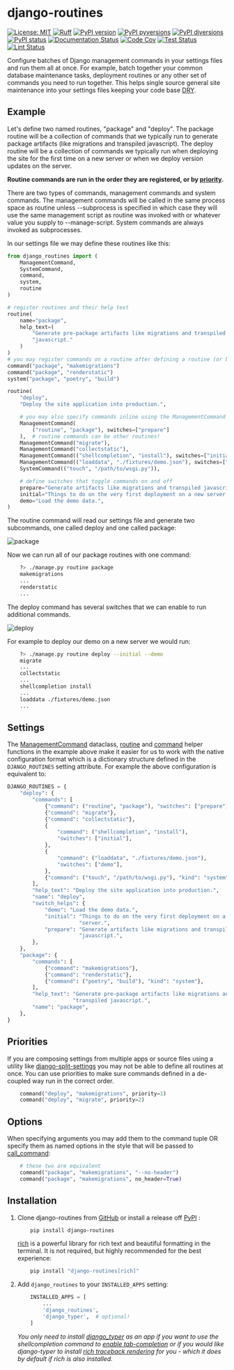 # django-routines


[![License: MIT](https://img.shields.io/badge/License-MIT-blue.svg)](https://opensource.org/licenses/MIT)
[![Ruff](https://img.shields.io/endpoint?url=https://raw.githubusercontent.com/astral-sh/ruff/main/assets/badge/v2.json)](https://github.com/astral-sh/ruff)
[![PyPI version](https://badge.fury.io/py/django-routines.svg)](https://pypi.python.org/pypi/django-routines/)
[![PyPI pyversions](https://img.shields.io/pypi/pyversions/django-routines.svg)](https://pypi.python.org/pypi/django-routines/)
[![PyPI djversions](https://img.shields.io/pypi/djversions/django-routines.svg)](https://pypi.org/project/django-routines/)
[![PyPI status](https://img.shields.io/pypi/status/django-routines.svg)](https://pypi.python.org/pypi/django-routines)
[![Documentation Status](https://readthedocs.org/projects/django-routines/badge/?version=latest)](http://django-routines.readthedocs.io/?badge=latest/)
[![Code Cov](https://codecov.io/gh/bckohan/django-routines/branch/main/graph/badge.svg?token=0IZOKN2DYL)](https://codecov.io/gh/bckohan/django-routines)
[![Test Status](https://github.com/bckohan/django-routines/workflows/test/badge.svg)](https://github.com/bckohan/django-routines/actions/workflows/test.yml)
[![Lint Status](https://github.com/bckohan/django-routines/workflows/lint/badge.svg)](https://github.com/bckohan/django-routines/actions/workflows/lint.yml)


Configure batches of Django management commands in your settings files and run them all at once. For example, batch together your common database maintenance tasks, deployment routines or any other set of commands you need to run together. This helps single source general site maintenance into your settings files keeping your code base [DRY](https://en.wikipedia.org/wiki/Don%27t_repeat_yourself).

## Example

Let's define two named routines, "package" and "deploy". The package routine will be a collection of commands that we typically run to generate package artifacts (like migrations and transpiled javascript). The deploy routine will be a collection of commands we typically run when deploying the site for the first time on a new server or when we deploy version updates on the server.

**Routine commands are run in the order they are registered, or by [priority](#priorities).**

There are two types of commands, management commands and system commands. The management commands will be called in the same process space as routine unless --subprocess is specified in which case they will use the same management script as routine was invoked with or whatever value you supply to --manage-script. System commands are always invoked as subprocesses.

In our settings file we may define these routines like this:

```python
from django_routines import (
    ManagementCommand,
    SystemCommand,
    command,
    system,
    routine
)

# register routines and their help text
routine(
    name="package",
    help_text=(
        "Generate pre-package artifacts like migrations and transpiled "
        "javascript."
    )
)
# you may register commands on a routine after defining a routine (or before!)
command("package", "makemigrations")
command("package", "renderstatic")
system("package", "poetry", "build")

routine(
    "deploy",
    "Deploy the site application into production.",

    # you may also specify commands inline using the ManagementCommand dataclass
    ManagementCommand(
        ("routine", "package"), switches=["prepare"]
    ),  # routine commands can be other routines!
    ManagementCommand("migrate"),
    ManagementCommand("collectstatic"),
    ManagementCommand(("shellcompletion", "install"), switches=["initial"]),
    ManagementCommand(("loaddata", "./fixtures/demo.json"), switches=["demo"]),
    SystemCommand(("touch", "/path/to/wsgi.py")),

    # define switches that toggle commands on and off
    prepare="Generate artifacts like migrations and transpiled javascript.",
    initial="Things to do on the very first deployment on a new server.",
    demo="Load the demo data.",
)
```

The routine command will read our settings file and generate two subcommands, one called deploy and one called package:

![package](https://raw.githubusercontent.com/bckohan/django-routines/main/examples/package.svg)

Now we can run all of our package routines with one command:

```bash
    ?> ./manage.py routine package
    makemigrations
    ...
    renderstatic
    ...
```

The deploy command has several switches that we can enable to run additional commands.

![deploy](https://raw.githubusercontent.com/bckohan/django-routines/main/examples/deploy.svg)

For example to deploy our demo on a new server we would run:

```bash
    ?> ./manage.py routine deploy --initial --demo
    migrate
    ...
    collectstatic
    ...
    shellcompletion install
    ...
    loaddata ./fixtures/demo.json
    ...
```

## Settings

The [ManagementCommand](https://django-routines.readthedocs.io/en/latest/reference.html#django_routines.ManagementCommand) dataclass, [routine](https://django-routines.readthedocs.io/en/latest/reference.html#django_routines.routine) and [command](https://django-routines.readthedocs.io/en/latest/reference.html#django_routines.command) helper functions in the example above make it easier for us to work with the native configuration format which is a dictionary structure defined in the ``DJANGO_ROUTINES`` setting attribute. For example the above configuration is equivalent to:

```python
DJANGO_ROUTINES = {
    "deploy": {
        "commands": [
            {"command": ("routine", "package"), "switches": ["prepare"]},
            {"command": "migrate"},
            {"command": "collectstatic"},
            {
                "command": ("shellcompletion", "install"),
                "switches": ["initial"],
            },
            {
                "command": ("loaddata", "./fixtures/demo.json"),
                "switches": ["demo"],
            },
            {"command": ("touch", "/path/to/wsgi.py"), "kind": "system"},
        ],
        "help_text": "Deploy the site application into production.",
        "name": "deploy",
        "switch_helps": {
            "demo": "Load the demo data.",
            "initial": "Things to do on the very first deployment on a new "
                       "server.",
            "prepare": "Generate artifacts like migrations and transpiled "
                       "javascript.",
        },
    },
    "package": {
        "commands": [
            {"command": "makemigrations"},
            {"command": "renderstatic"},
            {"command": ("poetry", "build"), "kind": "system"},
        ],
        "help_text": "Generate pre-package artifacts like migrations and "
                     "transpiled javascript.",
        "name": "package",
    },
}
```


## Priorities

If you are composing settings from multiple apps or source files using a utility like [django-split-settings](https://pypi.org/project/django-split-settings/) you may not be able to define all routines at once. You can use priorities to make sure commands defined in a de-coupled way run in the correct order.

```python
    command("deploy", "makemigrations", priority=1)
    command("deploy", "migrate", priority=2)
```

## Options

When specifying arguments you may add them to the command tuple OR specify them as named options in the style that will be passed to [call_command](https://docs.djangoproject.com/en/stable/ref/django-admin/#django.core.management.call_command):

```python
    # these two are equivalent
    command("package", "makemigrations", "--no-header")
    command("package", "makemigrations", no_header=True)
```


## Installation


1. Clone django-routines from [GitHub](https://github.com/bckohan/django-routines) or install a release off [PyPI](https://pypi.python.org/pypi/django-routines) :

    ```bash
        pip install django-routines
    ```

    [rich](https://rich.readthedocs.io/) is a powerful library for rich text and beautiful formatting in the terminal. It is not required, but highly recommended for the best experience:

    ```bash
        pip install "django-routines[rich]"
    ```


2. Add ``django_routines`` to your ``INSTALLED_APPS`` setting:

    ```python
        INSTALLED_APPS = [
            ...
            'django_routines',
            'django_typer',  # optional!
        ]
    ```

   *You only need to install [django_typer](https://github.com/bckohan/django-typer) as an app if you want to use the shellcompletion command to [enable tab-completion](https://django-typer.readthedocs.io/en/latest/shell_completion.html) or if you would like django-typer to install [rich traceback rendering](https://django-typer.readthedocs.io/en/latest/howto.html#configure-rich-stack-traces) for you - which it does by default if rich is also installed.*
